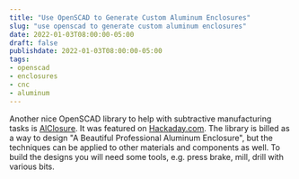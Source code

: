 ```yaml
---
title: "Use OpenSCAD to Generate Custom Aluminum Enclosures"
slug: "use openscad to generate custom aluminum enclosures"
date: 2022-01-03T08:00:00-05:00
draft: false
publishdate: 2022-01-03T08:00:00-05:00
tags:
- openscad
- enclosures
- cnc
- aluminum
---
```


Another nice OpenSCAD library to help with subtractive manufacturing tasks is [AlClosure](https://github.com/0xPIT/AlClosure). It was featured on [Hackaday.com](https://hackaday.com/2021/12/26/planning-custom-aluminum-enclosures-with-openscad/). The library is billed as a way to design "A Beautiful Professional Aluminum Enclosure", but the techniques can be applied to other materials and components as well. To build the designs you will need some tools, e.g. press brake, mill, drill with various bits.